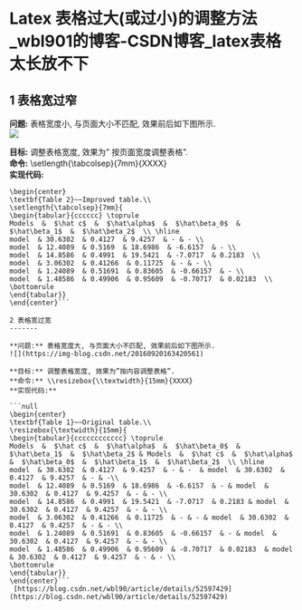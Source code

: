 # Latex 表格过大(或过小)的调整方法_wbl901的博客-CSDN博客_latex表格太长放不下
## 1 表格宽过窄

**问题:** 表格宽度小, 与页面大小不匹配, 效果前后如下图所示.  
![](https://img-blog.csdn.net/20160920162319531)

**目标:** 调整表格宽度, 效果为” 按页面宽度调整表格”.  
**命令:** \\setlength{\\tabcolsep}{7mm}{XXXX}  
**实现代码:**

````null
\begin{center}
\textbf{Table 2}~~Improved table.\\
\setlength{\tabcolsep}{7mm}{
\begin{tabular}{cccccc} \toprule
Models  &  $\hat c$  &  $\hat\alpha$  &  $\hat\beta_0$  &  $\hat\beta_1$  &  $\hat\beta_2$  \\ \hline
model  & 30.6302  & 0.4127  & 9.4257  & - & - \\
model  & 12.4089  & 0.5169  & 18.6986  & -6.6157  & - \\
model  & 14.8586  & 0.4991  & 19.5421  & -7.0717  & 0.2183  \\
model  & 3.06302  & 0.41266  & 0.11725  & - & - \\
model  & 1.24089  & 0.51691  & 0.83605  & -0.66157  & - \\
model  & 1.48586  & 0.49906  & 0.95609  & -0.70717  & 0.02183  \\
\bottomrule
\end{tabular}}
\end{center}```

2 表格宽过宽
-------

**问题:** 表格宽度大, 与页面大小不匹配, 效果前后如下图所示.  
![](https://img-blog.csdn.net/20160920163420561)
  
**目标:** 调整表格宽度, 效果为”按内容调整表格”.  
**命令:** \\resizebox{\\textwidth}{15mm}{XXXX}  
**实现代码:**

```null
\begin{center}
\textbf{Table 1}~~Original table.\\
\resizebox{\textwidth}{15mm}{
\begin{tabular}{cccccccccccc} \toprule
Models  &  $\hat c$  &  $\hat\alpha$  &  $\hat\beta_0$  &  $\hat\beta_1$  &  $\hat\beta_2$ & Models  &  $\hat c$  &  $\hat\alpha$  &  $\hat\beta_0$  &  $\hat\beta_1$  &  $\hat\beta_2$  \\ \hline
model  & 30.6302  & 0.4127  & 9.4257  & - & -  & model  & 30.6302  & 0.4127  & 9.4257  & - & -\\
model  & 12.4089  & 0.5169  & 18.6986  & -6.6157  & - & model  & 30.6302  & 0.4127  & 9.4257  & - & - \\
model  & 14.8586  & 0.4991  & 19.5421  & -7.0717  & 0.2183 & model  & 30.6302  & 0.4127  & 9.4257  & - & - \\
model  & 3.06302  & 0.41266  & 0.11725  & - & - & model  & 30.6302  & 0.4127  & 9.4257  & - & - \\
model  & 1.24089  & 0.51691  & 0.83605  & -0.66157  & - & model  & 30.6302  & 0.4127  & 9.4257  & - & - \\
model  & 1.48586  & 0.49906  & 0.95609  & -0.70717  & 0.02183  & model  & 30.6302  & 0.4127  & 9.4257  & - & - \\
\bottomrule
\end{tabular}}
\end{center}``` 
 [https://blog.csdn.net/wbl90/article/details/52597429](https://blog.csdn.net/wbl90/article/details/52597429)
````
